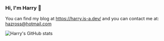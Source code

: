 ### Hi, I'm Harry 👋
You can find my blog at https://harry.is-a.dev/ and you can contact me at: hazross@hotmail.com

![Harry's GitHub stats](https://github-readme-stats.vercel.app/api?username=Harry-Ross&show_icons=true&theme=dracula)

<!--
**Harry-Ross/Harry-Ross** is a ✨ _special_ ✨ repository because its `README.md` (this file) appears on your GitHub profile.

Here are some ideas to get you started:

- 🔭 I’m currently working on ...
- 🌱 I’m currently learning ...
- 👯 I’m looking to collaborate on ...
- 🤔 I’m looking for help with ...
- 💬 Ask me about ...
- 📫 How to reach me: ...
- 😄 Pronouns: ...
- ⚡ Fun fact: ...
-->
